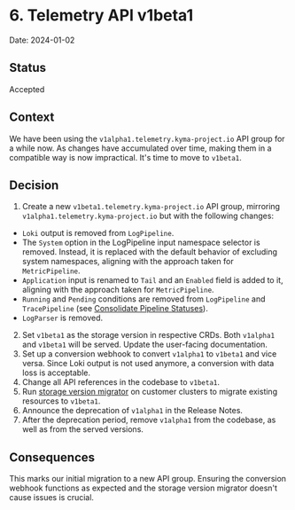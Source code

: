# 6. Telemetry API v1beta1

Date: 2024-01-02

## Status

Accepted

## Context

We have been using the `v1alpha1.telemetry.kyma-project.io` API group for a while now.
As changes have accumulated over time, making them in a compatible way is now impractical.
It's time to move to `v1beta1`.

## Decision

1. Create a new `v1beta1.telemetry.kyma-project.io` API group, mirroring `v1alpha1.telemetry.kyma-project.io` but with the following changes:
* `Loki` output is removed from `LogPipeline`.
* The `System` option in the LogPipeline input namespace selector is removed. Instead, it is replaced with the default behavior of excluding system namespaces, aligning with the approach taken for `MetricPipeline`.
* `Application` input is renamed to `Tail` and an `Enabled` field is added to it, aligning with the approach taken for `MetricPipeline`.
* `Running` and `Pending` conditions are removed from `LogPipeline` and `TracePipeline` (see [Consolidate Pipeline Statuses](./004-consolidate-pipeline-statuses.md)).
* `LogParser` is removed.

2. Set `v1beta1` as the storage version in respective CRDs. Both `v1alpha1` and `v1beta1` will be served. Update the user-facing documentation.
3. Set up a conversion webhook to convert `v1alpha1` to `v1beta1` and vice versa. Since Loki output is not used anymore, a conversion with data loss is acceptable.
4. Change all API references in the codebase to `v1beta1`.
5. Run [storage version migrator](https://github.com/kubernetes-sigs/kube-storage-version-migrator) on customer clusters to migrate existing resources to `v1beta1`.
6. Announce the deprecation of `v1alpha1` in the Release Notes.
7. After the deprecation period, remove `v1alpha1` from the codebase, as well as from the served versions.

## Consequences

This marks our initial migration to a new API group. Ensuring the conversion webhook functions as expected and the storage version migrator doesn't cause issues is crucial.
